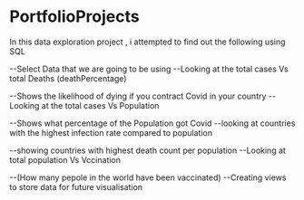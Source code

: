 # PortfolioProjects
In this data exploration project , i attempted to find out the following using SQL

--Select Data that we are going to be using
--Looking at the total cases Vs total Deaths (deathPercentage)

--Shows the likelihood of dying if you contract Covid in your country
--Looking  at the total cases Vs Population

--Shows what percentage of the Population got Covid
--looking at countries with the highest infection rate compared to population

--showing countries with highest death count per population
--Looking at total population Vs Vccination

--(How many pepole in the world have been vaccinated)
--Creating views to store data for future visualisation

